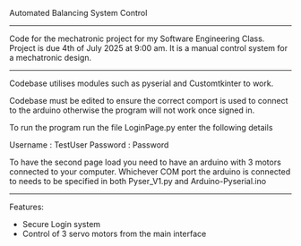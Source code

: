 
Automated Balancing System Control

---

Code for the mechatronic project for my Software Engineering Class. Project is due 4th of July 2025 at 9:00 am. It is a manual control system for a mechatronic design.

---

Codebase utilises modules such as pyserial and Customtkinter to work.

Codebase must be edited to ensure the correct comport is used to connect to the arduino otherwise the program will not work once signed in.

To run the program run the file LoginPage.py
enter the following details

Username : TestUser
Password : Password

To have the second page load you need to have an arduino with 3 motors connected to your computer. Whichever COM port the arduino is connected to needs to be specified in both Pyser_V1.py and Arduino-Pyserial.ino

---

Features:
- Secure Login system
- Control of 3 servo motors from the main interface